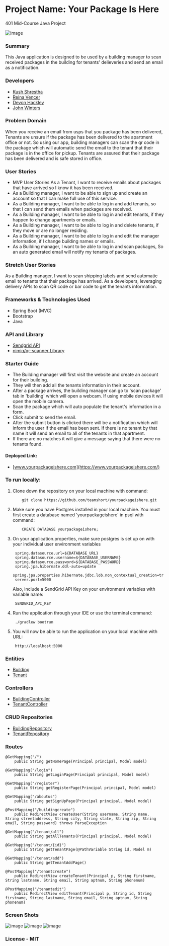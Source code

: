 # Project Name: Your Package Is Here
401 Mid-Course Java Project

![image](https://i.imgur.com/dcCzcSG.jpg)

### Summary
This Java application is designed to be used by a building manager to scan received 
packages in the building for tenants' delieveries and send an email as a notification.


### Developers
   - [Kush Shrestha](https://github.com/kushshrestha01)
   - [Reina Vencer](https://github.com/river-ceanne)
   - [Devon Hackley](https://github.com/devonhackley)
   - [John Winters](https://github.com/thatsjustjohn)
   
   
### Problem Domain
When you receive an email from usps that you package has been delivered, Tenants are unsure if the package has been delivered to the apartment office or not. 
So using our app, building managers can scan the qr code in the package which will automatic send the email to the tenant that their package is in the office for pickup. Tenants are assured that
their package has been delivered and is safe stored in office.  


### User Stories
- MVP User Stories As a Tenant, I want to receive emails about packages that have arrived so I know it has been received.
- As a Building manager, I want to be able to sign up and create an account so that I can make full use of this service.
- As a Building manager, I want to be able to log in and add tenants, so that I can send them emails when packages are received.
- As a Building manager, I want to be able to log in and edit tenants, if they happen to change apartments or emails.
- As a Building manager, I want to be able to log in and delete tenants, if they move or are no longer residing.
- As a Building manager, I want to be able to log in and edit the manager information, if I change building names or emails.
- As a Building manager, I want to be able to log in and scan packages, So an auto generated email will notify my tenants of packages.


### Stretch User Stories
As a Building manager, I want to scan shipping labels and send automatic email to tenants that their package has arrived.
As a developers, leveraging delivery APIs to scan QR code or bar code to get the tenants information. 


### Frameworks & Technologies Used
   - Spring Boot (MVC)
   - Bootstrap
   - Java
   
   
### API and Library
   - [Sendgrid API](https://sendgrid.com)
   - [nimiq/qr-scanner Library](https://github.com/nimiq/qr-scanner)
   
   
### Starter Guide

- The Building manager will first visit the website and create an account for their building. 
- They will then add all the tenants information in their account.
- After a package arrives, the building manager can go to 'scan package' tab in 'building' which will open a webcam. If using mobile devices it will 
open the mobile camera.
- Scan the package which will auto populate the tenant's information in a form. 
- Click submit to send the email.
- After the submit button is clicked there will be a notification which will inform the user if the email has been sent. If there is no tenant by that name it will send an email to all of the tenants in that apartment. 
- If there are no matches it will give a message saying that there were no tenants found.

#### Deployed Link: 
- [www.yourpackageishere.com](https://www.yourpackageishere.com/)

### To run locally:

1. Clone down the repository on your local machine with command:

           git clone https://github.com/teamshort/yourpackageishere.git

2. Make sure you have Postgres installed in your local machine. You must first create a database named 'yourpackageishere' in psql with command:
            
           CREATE DATABASE yourpackageishere;
           
3. On your application.properties, make sure postgres is set up on with your individual user environment variables

        spring.datasource.url=${DATABASE_URL}
        spring.datasource.username=${DATABASE_USERNAME}
        spring.datasource.password=${DATABASE_PASSWORD}
        spring.jpa.hibernate.ddl-auto=update
        spring.jpa.properties.hibernate.jdbc.lob.non_contextual_creation=true
        server.port=5000
    
    Also, include a SendGrid API Key on your environment variables with variable name:
     
        SENDGRID_API_KEY

4. Run the application through your IDE or use the terminal command:
        
        ./gradlew bootrun

5. You will now be able to run the application on your local machine with URL:

        http://localhost:5000

### Entities
- [Building](./src/main/java/com/teamshort/rocks/YourPackageIsHere/Building.java)
- [Tenant](./src/main/java/com/teamshort/rocks/YourPackageIsHere/Tenant.java)


### Controllers
- [BuildingController](./src/main/java/com/teamshort/rocks/YourPackageIsHere/BuildingController.java)
- [TenantController](./src/main/java/com/teamshort/rocks/YourPackageIsHere/TenantController.java)


### CRUD Repositories
- [BuildingRepository](./src/main/java/com/teamshort/rocks/YourPackageIsHere/BuildingRepository.java)
- [TenantRepository](./src/main/java/com/teamshort/rocks/YourPackageIsHere/TenantRepository.java)


### Routes
    @GetMapping("/")
        public String getHomePage(Principal principal, Model model)
    
    @GetMapping("/login")
        public String getLoginPage(Principal principal, Model model)
        
    @GetMapping("/register")
        public String getRegisterPage(Principal principal, Model model)
    
    @GetMapping("/aboutus")
        public String getSignUpPage(Principal principal, Model model)
        
    @PostMapping("/buildingcreate")
        public RedirectView createUser(String username, String name, String streetaddress, String city, String state, String zip, String email, String password) throws ParseException
    
    @GetMapping("/tenant/all")
        public String getAllTenants(Principal principal, Model model)
    
    @GetMapping("/tenant/{id}")
        public String getTenantPage(@PathVariable String id, Model m)
    
    @GetMapping("/tenant/add")
        public String getTenantAddPage()
        
    @PostMapping("/tenantcreate")
        public RedirectView createTenant(Principal p, String firstname, String lastname, String email, String aptnum, String phonenum)    
    
    @PostMapping("/tenantedit")
        public RedirectView editTenant(Principal p, String id, String firstname, String lastname, String email, String aptnum, String phonenum)     

### Screen Shots
![image](https://i.imgur.com/geZ4PIG.png)
![image](https://i.imgur.com/oys3Oqt.png)
![image](https://i.imgur.com/28D097B.png)

### License - MIT

